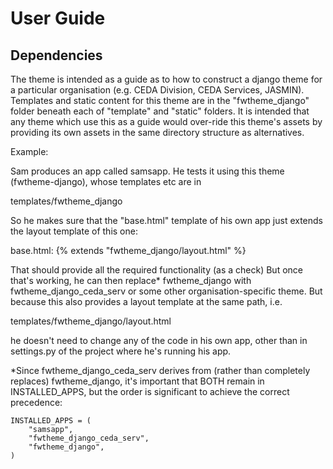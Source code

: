# User Guide

## Dependencies

The theme is intended as a guide as to how to construct a django theme for a
particular organisation (e.g. CEDA Division, CEDA Services, JASMIN).
Templates and static content for this theme are in the "fwtheme_django" folder
beneath each of "template" and "static" folders. It is intended that any theme
which use this as a guide would over-ride this theme's assets by providing its 
own assets in the same directory structure as alternatives.

Example:

Sam produces an app called samsapp.
He tests it using this theme (fwtheme-django), whose templates etc are in

templates/fwtheme_django

So he makes sure that the "base.html" template of his own app just extends the
layout template of this one:

base.html:
{% extends "fwtheme_django/layout.html" %}

That should provide all the required functionality (as a check)
But once that's working, he can then replace* fwtheme_django with
fwtheme_django_ceda_serv or some other organisation-specific theme. But because 
this also provides a layout template at the same path, i.e.

templates/fwtheme_django/layout.html

he doesn't need to change any of the code in his own app, other than in settings.py
of the project where he's running his app.

*Since fwtheme_django_ceda_serv derives from (rather than completely replaces)
fwtheme_django, it's important that BOTH remain in INSTALLED_APPS, but the order
is significant to achieve the correct precedence:
```
INSTALLED_APPS = (
    "samsapp",
    "fwtheme_django_ceda_serv",
    "fwtheme_django",
)
```

